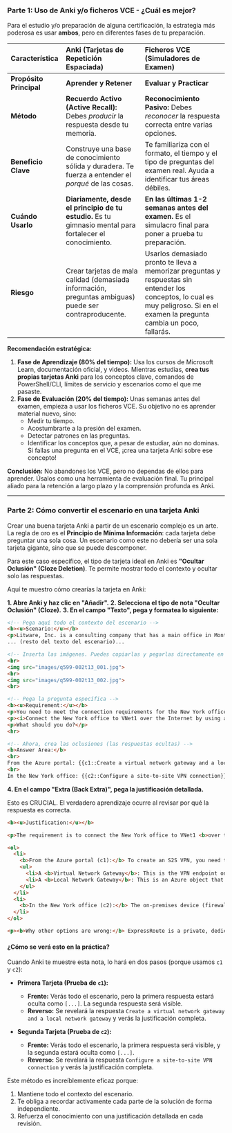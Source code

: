 ### Parte 1: Uso de Anki y/o ficheros VCE - ¿Cuál es mejor?

Para el estudio y/o preparación de alguna certificación, la estrategia más poderosa es usar **ambos**, pero en diferentes fases de tu preparación.

| Característica | Anki (Tarjetas de Repetición Espaciada) | Ficheros VCE (Simuladores de Examen) |
| :--- | :--- | :--- |
| **Propósito Principal** | **Aprender y Retener** | **Evaluar y Practicar** |
| **Método** | **Recuerdo Activo (Active Recall):** Debes *producir* la respuesta desde tu memoria. | **Reconocimiento Pasivo:** Debes *reconocer* la respuesta correcta entre varias opciones. |
| **Beneficio Clave** | Construye una base de conocimiento sólida y duradera. Te fuerza a entender el *porqué* de las cosas. | Te familiariza con el formato, el tiempo y el tipo de preguntas del examen real. Ayuda a identificar tus áreas débiles. |
| **Cuándo Usarlo** | **Diariamente, desde el principio de tu estudio.** Es tu gimnasio mental para fortalecer el conocimiento. | **En las últimas 1-2 semanas antes del examen.** Es el simulacro final para poner a prueba tu preparación. |
| **Riesgo** | Crear tarjetas de mala calidad (demasiada información, preguntas ambiguas) puede ser contraproducente. | Usarlos demasiado pronto te lleva a memorizar preguntas y respuestas sin entender los conceptos, lo cual es muy peligroso. Si en el examen la pregunta cambia un poco, fallarás. |

**Recomendación estratégica:**

1. **Fase de Aprendizaje (80% del tiempo):** Usa los cursos de Microsoft Learn, documentación oficial, y videos. Mientras estudias, **crea tus propias tarjetas Anki** para los conceptos clave, comandos de PowerShell/CLI, límites de servicio y escenarios como el que me pasaste.
2. **Fase de Evaluación (20% del tiempo):** Unas semanas antes del examen, empieza a usar los ficheros VCE. Su objetivo no es aprender material nuevo, sino:
    * Medir tu tiempo.
    * Acostumbrarte a la presión del examen.
    * Detectar patrones en las preguntas.
    * Identificar los conceptos que, a pesar de estudiar, aún no dominas. Si fallas una pregunta en el VCE, ¡crea una tarjeta Anki sobre ese concepto!

**Conclusión:** No abandones los VCE, pero no dependas de ellos para aprender. Úsalos como una herramienta de evaluación final. Tu principal aliado para la retención a largo plazo y la comprensión profunda es Anki.

---

### Parte 2: Cómo convertir el escenario en una tarjeta Anki

Crear una buena tarjeta Anki a partir de un escenario complejo es un arte. La regla de oro es el **Principio de Mínima Información**: cada tarjeta debe preguntar una sola cosa. Un escenario como este no debería ser una sola tarjeta gigante, sino que se puede descomponer.

Para este caso específico, el tipo de tarjeta ideal en Anki es **"Ocultar Oclusión" (Cloze Deletion)**. Te permite mostrar todo el contexto y ocultar solo las respuestas.

Aquí te muestro cómo crearías la tarjeta en Anki:

**1. Abre Anki y haz clic en "Añadir".**
**2. Selecciona el tipo de nota "Ocultar Oclusión" (Cloze).**
**3. En el campo "Texto", pega y formatea lo siguiente:**

```html
<!-- Pega aquí todo el contexto del escenario -->
<b><u>Scenario:</u></b>
<p>Litware, Inc. is a consulting company that has a main office in Montreal and two branch offices in Seattle and New York.</p>
... (resto del texto del escenario)...

<!-- Inserta las imágenes. Puedes copiarlas y pegarlas directamente en el editor de Anki -->
<br>
<img src="images/q599-002t13_001.jpg">
<br>
<img src="images/q599-002t13_002.jpg">
<br>

<!-- Pega la pregunta específica -->
<b><u>Requirement:</u></b>
<p>You need to meet the connection requirements for the New York office.</p>
<p><i>Connect the New York office to VNet1 over the Internet by using an encrypted connection.</i></p>
<p>What should you do?</p>
<hr>

<!-- Ahora, crea las oclusiones (las respuestas ocultas) -->
<b>Answer Area:</b>
<br>
From the Azure portal: {{c1::Create a virtual network gateway and a local network gateway}}
<br>
In the New York office: {{c2::Configure a site-to-site VPN connection}}
```

**4. En el campo "Extra (Back Extra)", pega la justificación detallada.**

Esto es CRUCIAL. El verdadero aprendizaje ocurre al revisar por qué la respuesta es correcta.

```html
<b><u>Justification:</u></b>

<p>The requirement is to connect the New York office to VNet1 <b>over the Internet</b> using an <b>encrypted connection</b>. This is the exact definition of a <b>Site-to-Site (S2S) VPN</b>.</p>

<ol>
  <li>
    <b>From the Azure portal (c1):</b> To create an S2S VPN, you need two core components in Azure:
    <ul>
      <li>A <b>Virtual Network Gateway</b>: This is the VPN endpoint on Azure's side of the connection.</li>
      <li>A <b>Local Network Gateway</b>: This is an Azure object that represents the on-premises VPN device (the firewall in New York), containing its public IP and local network address ranges.</li>
    </ul>
  </li>
  <li>
    <b>In the New York office (c2):</b> The on-premises device (firewall) must be configured to establish the other end of the VPN tunnel. This action is called <b>configuring a site-to-site VPN connection</b>.
  </li>
</ol>

<p><b>Why other options are wrong:</b> ExpressRoute is a private, dedicated connection, not over the internet, and it was planned for Montreal, not New York.</p>
```

#### ¿Cómo se verá esto en la práctica?

Cuando Anki te muestre esta nota, lo hará en dos pasos (porque usamos `c1` y `c2`):

*   **Primera Tarjeta (Prueba de `c1`):**
    *   **Frente:** Verás todo el escenario, pero la primera respuesta estará oculta como `[...]`. La segunda respuesta será visible.
    *   **Reverso:** Se revelará la respuesta `Create a virtual network gateway and a local network gateway` y verás la justificación completa.

*   **Segunda Tarjeta (Prueba de `c2`):**
    *   **Frente:** Verás todo el escenario, la primera respuesta será visible, y la segunda estará oculta como `[...]`.
    *   **Reverso:** Se revelará la respuesta `Configure a site-to-site VPN connection` y verás la justificación completa.

Este método es increíblemente eficaz porque:
1.  Mantiene todo el contexto del escenario.
2.  Te obliga a recordar activamente cada parte de la solución de forma independiente.
3.  Refuerza el conocimiento con una justificación detallada en cada revisión.